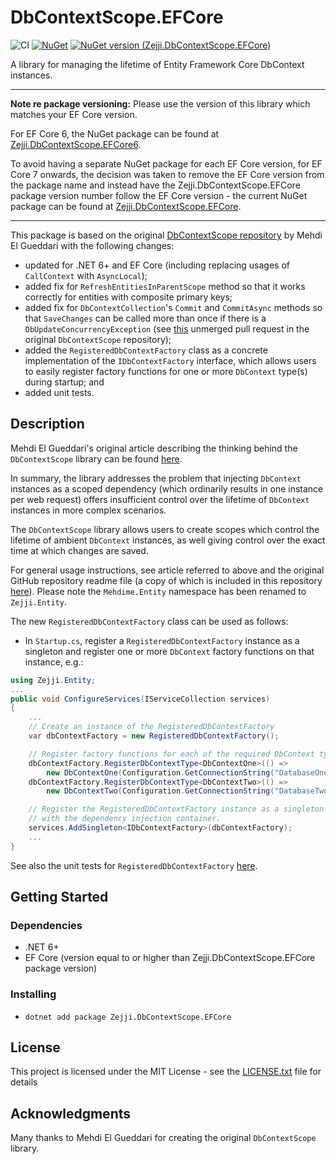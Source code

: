 # DbContextScope.EFCore

![CI](https://github.com/zejji/DbContextScopeEFCore/actions/workflows/dotnet.yml/badge.svg)
[![NuGet](https://img.shields.io/nuget/dt/Zejji.DbContextScope.EFCore.svg)](https://www.nuget.org/packages/Zejji.DbContextScope.EFCore)
[![NuGet version (Zejji.DbContextScope.EFCore)](https://img.shields.io/nuget/v/Zejji.DbContextScope.EFCore.svg?style=flat-square)](https://www.nuget.org/packages/Zejji.DbContextScope.EFCore/)

A library for managing the lifetime of Entity Framework Core DbContext instances.

---

**Note re package versioning:** Please use the version of this library which matches your EF Core version.

For EF Core 6, the NuGet package can be found at [Zejji.DbContextScope.EFCore6](https://www.nuget.org/packages/Zejji.DbContextScope.EFCore6/).

To avoid having a separate NuGet package for each EF Core version, for EF Core 7 onwards, the decision was taken to remove the EF Core version from the package name and instead have the Zejji.DbContextScope.EFCore package version number follow the EF Core version - the current NuGet package can be found at [Zejji.DbContextScope.EFCore](https://www.nuget.org/packages/Zejji.DbContextScope.EFCore/).

---

This package is based on the original [DbContextScope repository](https://github.com/mehdime/DbContextScope) by Mehdi El Gueddari with the following changes:

- updated for .NET 6+ and EF Core (including replacing usages of `CallContext` with `AsyncLocal`);
- added fix for `RefreshEntitiesInParentScope` method so that it works correctly for entities with composite primary keys;
- added fix for `DbContextCollection`'s `Commit` and `CommitAsync` methods so that `SaveChanges` can be called more than once if there is a `DbUpdateConcurrencyException` (see [this](https://github.com/mehdime/DbContextScope/pull/31) unmerged pull request in the original `DbContextScope` repository);
- added the `RegisteredDbContextFactory` class as a concrete implementation of the `IDbContextFactory` interface, which allows users to easily register factory functions for one or more `DbContext` type(s) during startup; and
- added unit tests.

## Description

Mehdi El Gueddari's original article describing the thinking behind the `DbContextScope` library can be found [here](https://mehdi.me/ambient-dbcontext-in-ef6/).

In summary, the library addresses the problem that injecting `DbContext` instances as a scoped dependency (which ordinarily results in one instance per web request) offers insufficient control over the lifetime of `DbContext` instances in more complex scenarios.

The `DbContextScope` library allows users to create scopes which control the lifetime of ambient `DbContext` instances, as well giving control over the exact time at which changes are saved.

For general usage instructions, see article referred to above and the original GitHub repository readme file (a copy of which is included in this repository [here](./ORIGINAL_README.md)). Please note the `Mehdime.Entity` namespace has been renamed to `Zejji.Entity`.

The new `RegisteredDbContextFactory` class can be used as follows:

- In `Startup.cs`, register a `RegisteredDbContextFactory` instance as a singleton and register one or more `DbContext` factory functions on that instance, e.g.:
``` csharp
using Zejji.Entity;
...
public void ConfigureServices(IServiceCollection services)
{
    ...
    // Create an instance of the RegisteredDbContextFactory
    var dbContextFactory = new RegisteredDbContextFactory();

    // Register factory functions for each of the required DbContext types
    dbContextFactory.RegisterDbContextType<DbContextOne>(() =>
        new DbContextOne(Configuration.GetConnectionString("DatabaseOne")));
    dbContextFactory.RegisterDbContextType<DbContextTwo>(() =>
        new DbContextTwo(Configuration.GetConnectionString("DatabaseTwo")));

    // Register the RegisteredDbContextFactory instance as a singleton
    // with the dependency injection container.
    services.AddSingleton<IDbContextFactory>(dbContextFactory);
    ...
}
```

See also the unit tests for `RegisteredDbContextFactory` [here](./DbContextScope.Tests/RegisteredDbContextFactoryTests.cs).

## Getting Started

### Dependencies

- .NET 6+
- EF Core (version equal to or higher than Zejji.DbContextScope.EFCore package version)

### Installing

- `dotnet add package Zejji.DbContextScope.EFCore`

## License

This project is licensed under the MIT License - see the [LICENSE.txt](./DbContextScope/LICENSE.txt) file for details

## Acknowledgments

Many thanks to Mehdi El Gueddari for creating the original `DbContextScope` library.
